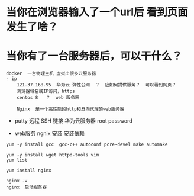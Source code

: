 # 当你在浏览器输入了一个url后   看到页面发生了啥？
#  当你有了一台服务器后，可以干什么？


    docker  一台物理主机 虚拟出很多云服务器
    - ip
        121.37.168.95  华为云 弹性公网  ？  应如何提供服务？  可以看到网页？
        浏览器域名或IP访问，https
        centos 8   ？  web 服务器

        Nginx  是一个高性能的http和反向代理的web服务器
   - putty  远程 SSH  链接  华为云服务器
        root password

   - web服务  ngnix 安装
    安装依赖

    yum -y install gcc  gcc-c++ autoconf pcre-devel make automake

    yum -y install wget httpd-tools vim
    yum list

    yum install nginx

    nginx -v
    nginx  启动服务器
